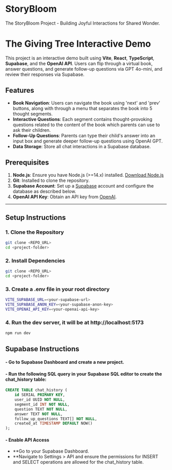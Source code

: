 # StoryBloom
The StoryBloom Project - Building Joyful Interactions for Shared Wonder.

# The Giving Tree Interactive Demo

This project is an interactive demo built using **Vite**, **React**, **TypeScript**, **Supabase**, and the **OpenAI API**. Users can flip through a virtual book, answer questions, and generate follow-up questions via GPT 4o-mini, and review their responses via Supabase.

## Features
- **Book Navigation**: Users can navigate the book using 'next' and 'prev' buttons, along with through a menu that separates the book into 5 thought segments.
- **Interactive Questions**: Each segment contains thought-provoking questions related to the content of the book which parents can use to ask their children.
- **Follow-Up Questions**: Parents can type their child's answer into an input box and generate deeper follow-up questions using OpenAI GPT.
- **Data Storage**: Store all chat interactions in a Supabase database.

## Prerequisites
1. **Node.js**: Ensure you have Node.js (>=14.x) installed. [Download Node.js](https://nodejs.org/)
2. **Git**: Installed to clone the repository.
3. **Supabase Account**: Set up a [Supabase](https://supabase.com/) account and configure the database as described below.
4. **OpenAI API Key**: Obtain an API key from [OpenAI](https://platform.openai.com/).

---

## Setup Instructions

### 1. Clone the Repository
```bash
git clone <REPO_URL>
cd <project-folder>
```
### 2. Install Dependencies
```bash
git clone <REPO_URL>
cd <project-folder>
```
### 3. Create a .env file in your root directory
```bash
VITE_SUPABASE_URL=<your-supabase-url>
VITE_SUPABASE_ANON_KEY=<your-supabase-anon-key>
VITE_OPENAI_API_KEY=<your-openai-api-key>
```
### 4. Run the dev server, it will be at http://localhost:5173
```bash
npm run dev
```

## Supabase Instructions
#### - Go to Supabase Dashboard and create a new project.
#### - Run the following SQL query in your Supabase SQL editor to create the chat_history table:
```sql
CREATE TABLE chat_history (
    id SERIAL PRIMARY KEY,
    user_id UUID NOT NULL,
    segment_id INT NOT NULL,
    question TEXT NOT NULL,
    answer TEXT NOT NULL,
    follow_up_questions TEXT[] NOT NULL,
    created_at TIMESTAMP DEFAULT NOW()
);
```
#### - Enable API Access
- **Go to your Supabase Dashboard.
- **Navigate to Settings > API and ensure the permissions for INSERT and SELECT operations are allowed for the chat_history table.

